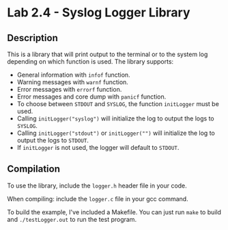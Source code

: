 Lab 2.4 - Syslog Logger Library
========================

Description
--------------------------
This is a library that will print output to the terminal or to the system log depending on which function is used. The library supports: 

- General information with `infof` function.
- Warning messages with `warnf` function.
- Error messages with `errorf` function.
- Error messages and core dump with `panicf` function.
- To choose between `STDOUT` and `SYSLOG`, the function `initLogger` must be used. 
- Calling `initLogger("syslog")` will initialize the log to output the logs to `SYSLOG`. 
- Calling `initLogger("stdout")` or `initLogger("")` will initialize the log to output the logs to `STDOUT`. 
- If `initLogger` is not used, the logger will default to `STDOUT`.

Compilation
--------------------
To use the library, include the `logger.h` header file in your code.

When compiling: include the `logger.c` file in your gcc command. 

To build the example, I've included a Makefile. You can just run `make` to build and `./testLogger.out` to run the test program.